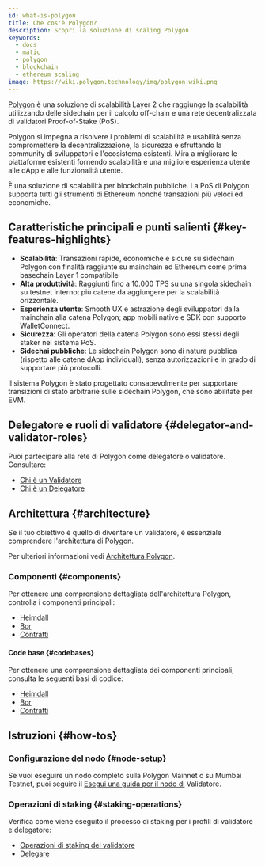 ```yaml
---
id: what-is-polygon
title: Che cos'è Polygon?
description: Scopri la soluzione di scaling Polygon
keywords:
  - docs
  - matic
  - polygon
  - blockchain
  - ethereum scaling
image: https://wiki.polygon.technology/img/polygon-wiki.png
---
```


[Polygon](https://polygon.technology/) è una soluzione di scalabilità Layer 2 che raggiunge la scalabilità utilizzando delle sidechain per il calcolo off-chain e una rete decentralizzata di validatori Proof-of-Stake (PoS).

Polygon si impegna a risolvere i problemi di scalabilità e usabilità senza compromettere la decentralizzazione, la sicurezza e sfruttando la community di sviluppatori e l'ecosistema esistenti. Mira a migliorare le piattaforme esistenti fornendo scalabilità e una migliore esperienza utente alle dApp e alle funzionalità utente.

È una soluzione di scalabilità per blockchain pubbliche. La PoS di Polygon supporta tutti gli strumenti di Ethereum nonché transazioni più veloci ed economiche.

## Caratteristiche principali e punti salienti {#key-features-highlights}

- **Scalabilità**: Transazioni rapide, economiche e sicure su sidechain Polygon con finalità raggiunte su mainchain ed Ethereum come prima basechain Layer 1 compatibile
- **Alta produttività**: Raggiunti fino a 10.000 TPS su una singola sidechain su testnet interno; più catene da aggiungere  per la scalabilità orizzontale.
- **Esperienza utente**: Smooth UX e astrazione degli sviluppatori dalla mainchain alla catena Polygon; app mobili native e SDK con supporto WalletConnect.
- **Sicurezza**: Gli operatori della catena Polygon sono essi stessi degli staker nel sistema PoS.
- **Sidechai pubbliche**: Le sidechain Polygon sono di natura pubblica (rispetto alle catene dApp individuali), senza autorizzazioni e in grado di supportare più protocolli.

Il sistema Polygon è stato progettato consapevolmente per supportare transizioni di stato arbitrarie sulle sidechain Polygon, che sono abilitate per EVM.

## Delegatore e ruoli di validatore {#delegator-and-validator-roles}

Puoi partecipare alla rete di Polygon come delegatore o validatore. Consultare:

* [Chi è un Validatore](/docs/maintain/polygon-basics/who-is-validator)
* [Chi è un Delegatore](/docs/maintain/polygon-basics/who-is-delegator)

## Architettura {#architecture}

Se il tuo obiettivo è quello di diventare un validatore, è essenziale comprendere l'architettura di Polygon.

Per ulteriori informazioni vedi [Architettura Polygon](/docs/maintain/validator/architecture).

### Componenti {#components}

Per ottenere una comprensione dettagliata dell'architettura Polygon, controlla i componenti principali:

* [Heimdall](/docs/pos/heimdall/overview)
* [Bor](/docs/pos/bor/overview)
* [Contratti](/docs/pos/contracts/stakingmanager)

#### Code base {#codebases}

Per ottenere una comprensione dettagliata dei componenti principali, consulta le seguenti basi di codice:

* [Heimdall](https://github.com/maticnetwork/heimdall)
* [Bor](https://github.com/maticnetwork/bor)
* [Contratti](https://github.com/maticnetwork/contracts)

## Istruzioni {#how-tos}

### Configurazione del nodo {#node-setup}

Se vuoi eseguire un nodo completo sulla Polygon Mainnet o su Mumbai Testnet, puoi seguire il [Esegui una guida per il nodo di](/maintain/validate/run-validator.md) Validatore.

### Operazioni di staking {#staking-operations}

Verifica come viene eseguito il processo di staking per i profili di validatore e delegatore:

* [Operazioni di staking del validatore](docs/maintain/validate/validator-staking-operations)
* [Delegare](/docs/maintain/delegate/delegate)
